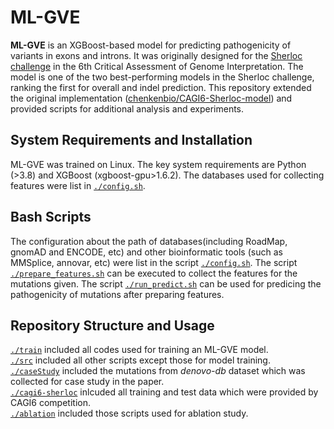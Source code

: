 # ML-GVE

**ML-GVE** is an XGBoost-based model for predicting pathogenicity of variants in exons and introns. It was originally designed for the [Sherloc challenge](https://genomeinterpretation.org/cagi6-invitae.html) in the 6th Critical Assessment of Genome Interpretation. The model is one of the two best-performing models in the Sherloc challenge, ranking the first for overall and indel prediction. This repository extended the original implementation ([chenkenbio/CAGI6-Sherloc-model](https://github.com/chenkenbio/CAGI6-Sherloc-model)) and provided scripts for additional analysis and experiments.

## System Requirements and Installation
ML-GVE was trained on Linux. The key system requirements are Python (>3.8) and XGBoost (xgboost-gpu>1.6.2). The databases used for collecting features were list in [`./config.sh`](https://github.com/biomed-AI/ML-GVE/blob/master/config.sh).

## Bash Scripts
The configuration about the path of databases(including RoadMap, gnomAD and ENCODE, etc) and other bioinformatic tools (such as MMSplice, annovar, etc) were list in the script [`./config.sh`](https://github.com/biomed-AI/ML-GVE/blob/master/config.sh).
The script [`./prepare_features.sh`](https://github.com/biomed-AI/ML-GVE/blob/master/prepare_features.sh) can be executed to collect the features for the mutations given.
The script [`./run_predict.sh`](https://github.com/biomed-AI/ML-GVE/blob/master/run_predict.sh) can be used for predicing the pathogenicity of mutations after preparing features.

## Repository Structure and Usage
[`./train`](https://github.com/biomed-AI/ML-GVE/blob/master/train/) included all codes used for training an ML-GVE model.\
[`./src`](https://github.com/biomed-AI/ML-GVE/blob/master/src/) included all other scripts except those for model training.\
[`./caseStudy`](https://github.com/biomed-AI/ML-GVE/blob/master/caseStudy/) included the mutations from *denovo-db* dataset which was collected for case study in the paper.\
[`./cagi6-sherloc`](https://github.com/biomed-AI/ML-GVE/blob/master/cagi6-sherloc/) inlcuded all training and test data which were provided by CAGI6 competition.\
[`./ablation`](https://github.com/biomed-AI/ML-GVE/blob/master/ablation/) included those scripts used for ablation study.
